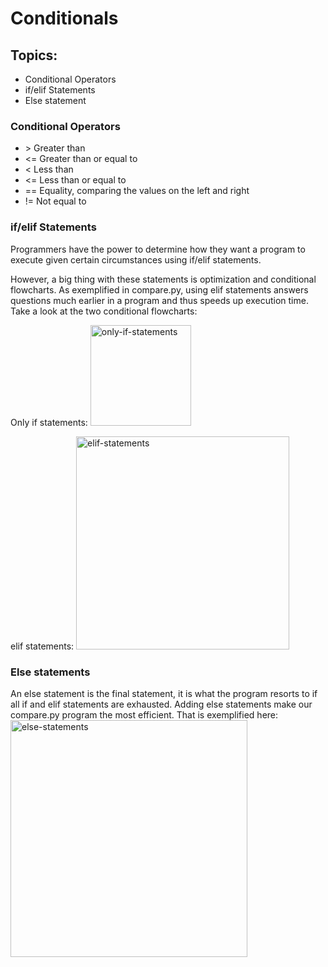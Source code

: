 # Conditionals

<h2> Topics: </h2>
<ul>
    <li> Conditional Operators</li>
    <li> if/elif Statements </li>
    <li> Else statement </li>
</ul>

<h3> Conditional Operators </h3>
<ul>
<li> &gt; Greater than <br> </li>
<li> &lt;= Greater than or equal to <br> </li>
<li> < Less than <br> </li>
<li> <= Less than or equal to <br> </li>
<li> == Equality, comparing the values on the left and right <br> </li>
<li> != Not equal to <br> </li>
</ul>

<h3> if/elif Statements </li> </h3>

Programmers have the power to determine how they want a program to execute given certain circumstances using if/elif statements. 

However, a big thing with these statements is optimization and conditional flowcharts. As exemplified in compare.py, using elif statements answers questions much earlier in a program and thus speeds up execution time. Take a look at the two conditional flowcharts: 

Only if statements: 
<img width="161" alt="only-if-statements" src="https://github.com/JMestre32/CS50-Intro-To-Programming-with-Python/assets/114640505/22fbe98d-2084-47b7-b585-489f3ddba34f">

elif statements:
<img width="341" alt="elif-statements" src="https://github.com/JMestre32/CS50-Intro-To-Programming-with-Python/assets/114640505/e617a4b1-0a58-42ee-b543-860c9ed85a1e">

<!-- Quick note:
I was able to put screenshots in the github repository by 
1. first adding them to a folder
2. Going to issues in github repo
3. Clicking 'New issue'
4. Dragging my image into the write textbox
5. Copying the code that github generates
6. Pasting it here -->

<h3> Else statements </h3>
An else statement is the final statement, it is what the program resorts to if all if and elif statements are exhausted. Adding else statements make our compare.py program the most efficient. That is exemplified here: <br>

<img width="379" alt="else-statements" src="https://github.com/JMestre32/CS50-Intro-To-Programming-with-Python/assets/114640505/e219334d-07ee-4a44-a271-2067cde27b91">
